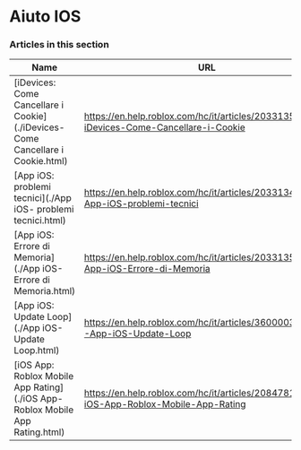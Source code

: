 # Aiuto IOS  
### Articles in this section
Name|URL
-|-
[iDevices: Come Cancellare i Cookie](./iDevices- Come Cancellare i Cookie.html) |https://en.help.roblox.com/hc/it/articles/203313530-iDevices-Come-Cancellare-i-Cookie
[App iOS: problemi tecnici](./App iOS- problemi tecnici.html) |https://en.help.roblox.com/hc/it/articles/203313470-App-iOS-problemi-tecnici
[App iOS: Errore di Memoria](./App iOS- Errore di Memoria.html) |https://en.help.roblox.com/hc/it/articles/203313540-App-iOS-Errore-di-Memoria
[App iOS: Update Loop](./App iOS- Update Loop.html) |https://en.help.roblox.com/hc/it/articles/360000361586-App-iOS-Update-Loop
[iOS App: Roblox Mobile App Rating](./iOS App- Roblox Mobile App Rating.html) |https://en.help.roblox.com/hc/it/articles/208478126-iOS-App-Roblox-Mobile-App-Rating